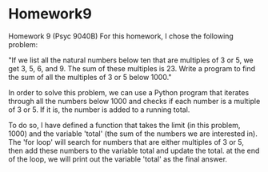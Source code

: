 # Homework9
Homework 9 (Psyc 9040B)
For this homework, I chose the following problem: 

"If we list all the natural numbers below ten that are multiples of 3 or 5, we get 3, 5, 6, and 9. The sum of these multiples is 23.
Write a program to find the sum of all the multiples of 3 or 5 below 1000." 

In order to solve this problem, we can use a Python program that iterates through all the numbers below 1000 and checks if each number is a multiple of 3 or 5. If it is, the number is added to a running total.


To do so, I have defined a function that takes the limit (in this problem, 1000) and the variable 'total' (the sum of the numbers we are interested in). The 'for loop' will search for numbers that are either multiples of 3 or 5, then add these numbers to the variable total and update the total. 
at the end of the loop, we will print out the variable 'total' as the final answer. 

